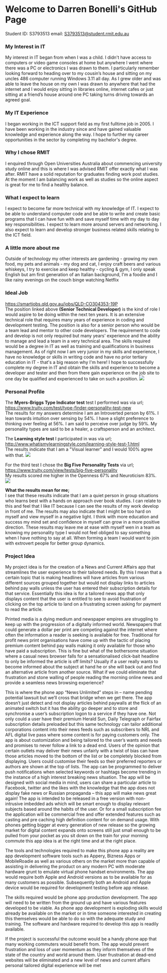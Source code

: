 # Welcome to Darren Bonelli's GitHub Page
Student ID: S3793513 email: <S3793513@student.rmit.edu.au>

### My Interest in IT
My interest in IT began from when I was a child. I didn't have access to computers or video game consoles at home but anywhere I went where there was a PC or electronics I was drawn to them. I particularly remember looking forward to heading over to my cousin’s house and sitting on my uncles 486 computer running Windows 3.11 all day. As I grew older and was able to leave the house on my own I was drawn to anywhere that had the internet and I would enjoy sitting in libraries online, internet cafes or just sitting at a friend’s house around one PC taking turns driving towards an agreed goal. 

### My IT Experience
I began working in the ICT support field as my first fulltime job in 2005. I have been working in the industry since and have gained valuable knowledge and experience along the way. I hope to further my career opportunities in the sector by completing my bachelor's degree.

### Why I chose RMIT
I enquired through Open Universities Australia about commencing university study online and this is where I was advised RMIT offer exactly what I was after. RMIT have a solid reputation for graduates finding work post studies. At the moment I am balancing work as well as studies so the online aspect is great for me to find a healthy balance.

### What I expect to learn
I expect to become far more technical with my knowledge of IT. I expect to be able to understand computer code and be able to write and create basic programs that I can have fun with and save myself time with my day to day key responsibilities. I expect to learn more around servers and networking. I also expect to learn and develop stronger business related skills relating to the ICT field.

### A little more about me
Outside of technology my other interests are gardening - growing my own food, my pets and animals - my dog and cat, I enjoy craft beers and various whiskeys, I try to exercise and keep healthy - cycling & gym, I only speak English but am first generation of an Italian background, I'm a foodie and I like rainy evenings on the couch binge watching Netflix

### Ideal Job
<https://smartjobs.qld.gov.au/jobs/QLD-CO304353-19P>
<br />The position linked above **(Senior Technical Developer)** is the kind of role I would aspire to be doing within the next ten years. It is an extensive technical role that requires many years of experience in coding and development testing. The position is also for a senior person who would be a team lead and mentor to other code developers. The requirement to code and develop is not only required but many years' experience and the ability to manage and lead a team in a very technical area. The skills required would be a degree in IT as well as training and qualifications in business management. As of right now I am very junior in my skills and experience, I have no knowledge or skills in writing code and have no prior tertiary education in IT - that's a big reason why I'm here! I hope to successfully complete my degree in IT and obtain the skills and experience to become a developer and tester and then from there gain experience on the job site to one day be qualified and experienced to take on such a position.
![](images/idealjob.PNG)

### Personal Profile
The **Myers-Briggs Type Indicator test** test I performed was via url; 
<br /><https://www.truity.com/test/type-finder-personality-test-new>
<br />The results for my answers determine I am an Introverted person by 61%.
I lean towards intuition over sensing by 54%.
I have a slight preference to thinking over feeling at 56%.
I am said to perceive over judge by 59%.
My personality types are said to be a healer, a craftsperson and an architect.

The **Learning style test** I participated in was via url; 
<br /><http://www.whatismylearningstyle.com/learning-style-test-1.html>
<br />The results indicate that I am a "Visual learner" and I would 100% agree with that.
![](images/learningstyle.png)

For the third test I chose the **Big Five Personality Tests** via url; 
<br /><https://www.truity.com/view/tests/big-five-personality>
<br />My results scored me higher in the Openness 67% and Neuroticism 83%.
![](images/ocean.PNG)

**What the results mean for me;**
<br />I see that these results indicate that I am a quiet person in group situations who learns best with a hands on approach over book studies. I can relate to this and feel that I like IT because I can see the results of my work develop in front of me. The results may also indicate that I might be too hard on myself and view myself in a negative light. I think with more education and success my mind set and confidence in myself can grow in a more positive direction. These results may leave me at ease with myself wen in a team as knowing my personality type I would not feel obliged to say something when I have nothing to say at all. When forming a team I would want to join with extrovert people for better group dynamics.

### Project Idea
My project idea is for the creation of a News and Current Affairs app that streamlines the user experience to their tailored needs. By this I mean that a certain topic that is making headlines will have articles from various different sources grouped together but would not display links to articles behind pay walls unless the user has entered their subscription details for that service. Essentially this idea is for a tailored news app that only displays content that the user is entitled to see to avoid frustration of clicking on the top article to land on a frustrating screen asking for payment to read the article.

Printed media is a dying medium and newspaper empires are struggling to keep up with the progression of a digitally informed world. Newspapers that could generate a dollar per print are competing against the internet where often the information a reader is seeking is available for free. Traditional for profit news print organisations have come up with the tactic of placing premium content behind pay walls making it only available for those who have paid a subscription. This is fine but what of the bothersome situation where a casual news browser falls for a sensationalised click-bait headline to only be informed the article is off limits? Usually if a user really wants to become informed about the subject at hand he or she will back out and find an alternative article from another source. What if we could eliminate that frustration and stone walling of people reading the morning online news and provide a seamless news browsing experience?

This is where the phone app “News Unlimited” steps in – name pending potential lawsuit but we’ll cross that bridge when we get there. The app doesn’t just detect and not display articles behind paywalls at the flick of an animated switch but it has the ability go deeper and to store and synchronise a user’s subscription logon to a service if they have one.  Not only could a user have their premium Herald Sun, Daily Telegraph or Fairfax subscription details preloaded but this same technology can tailor additional corporations content into their news feeds such as subscribers to NRL and AFL digital live pass where some content is for paying customers only. The app is about customization and being tailored to the user’s wants and needs and promises to never follow a link to a dead end. Users of the opinion that certain outlets may deliver their news unfairly with a twist of bias can have those articles moved to the bottom of the list or be completely blocked from displaying. Users could customise their feeds so their preferred reporters or authors are shown at the top of lists. The app can be programmed to deliver push notifications when selected keywords or hashtags become trending in the instance of a high interest breaking news situation. The app will be designed with social media in mind, users can share a particular article to Facebook, twitter and the likes with the knowledge that the app does not display fake news or Russian propaganda – this app will make news great again! The app is intended to be released in a free version with non-intrusive imbedded ads which will be smart enough to display relevant subjects based around the habits of the user. Or for a small subscription fee the application will be commercial free and offer extended features such as casting and pre caching high definition content for on demand usage. With phones getting bigger at every generation of new release so the growing market for digital content expands onto screens still just small enough to be pulled from your pocket as you sit down on the train for your morning commute this app idea is at the right time and at the right place.

The tools and technologies required to make this phone app a reality are app development software tools such as Appery, Bizness Apps or MobileRoadie as well as various others on the market more than capable of assisting in delivering the product on any modern PC with moderate hardware grunt to emulate virtual phone handset environments. The app would require both Apple and Android versions as to be available for as many customers as possible. Subsequently both an Android and Apple device would be required for development testing before app release.

The skills required would be phone app production development. The app will need to be written from the ground up and have various features developed to be viable. As phone app development is exploding skills would already be available on the market or in time someone interested in creating this themselves would be able to do so with the adequate study and training.  The software and hardware required to develop this app is readily available.

If the project is successful the outcome would be a handy phone app that many working commuters would benefit from. The app would prevent frustration and loss of user momentum as they inform themselves of the state of the country and world around them. User frustration at dead-end websites will be eliminated and a new level of news and current affairs personal tailored digital experience will be met
